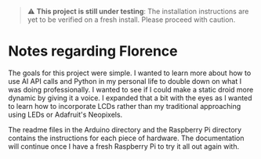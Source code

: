 > :warning: **This project is still under testing**: The installation instructions are yet to be verified on a fresh install. Please proceed with caution.

# Notes regarding Florence
The goals for this project were simple.  I wanted to learn more about how to use AI API calls and Python in my personal life to double down on what I was doing professionally.  I wanted to see if I could make a static droid more dynamic by giving it a voice.  I expanded that a bit with the eyes as I wanted to learn how to incorporate LCDs rather than my traditional approaching using LEDs or Adafruit's Neopixels.

The readme files in the Arduino directory and the Raspberry Pi directory contains the instructions for each piece of hardware.  The documentation will continue once I have a fresh Raspberry Pi to try it all out again with.




